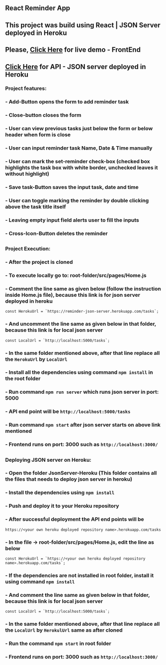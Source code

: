 ## React Reminder App

## This project was build using React | JSON Server deployed in Heroku

## Please, [Click Here](https://sujanrajs-reminder-app.netlify.app/) for live demo - FrontEnd

## [Click Here](https://reminder-json-server.herokuapp.com/tasks) for API - JSON server deployed in Heroku

### Project features:

### - Add-Button opens the form to add reminder task

### - Close-button closes the form

### - User can view previous tasks just below the form or below header when form is close

### - User can input reminder task Name, Date & Time manually

### - User can mark the set-reminder check-box (checked box highlights the task box with white border, unchecked leaves it without highlight)

### - Save task-Button saves the input task, date and time

### - User can toggle marking the reminder by double clicking above the task title itself

### - Leaving empty input field alerts user to fill the inputs

### - Cross-Icon-Button deletes the reminder

##

### Project Execution:

### - After the project is cloned

### - To execute locally go to: root-folder/src/pages/Home.js

### - Comment the line same as given below (follow the instruction inside Home.js file), because this link is for json server deployed in heroku

    const HerokuUrl = `https://reminder-json-server.herokuapp.com/tasks`;

### - And uncomment the line same as given below in that folder, because this link is for local json server

    const LocalUrl = `http://localhost:5000/tasks`;

### - In the same folder mentioned above, after that line replace all the `HerokuUrl` by `LocalUrl`

### - Install all the dependencies using command `npm install` in the root folder

### - Run command `npm run server` which runs json server in port: 5000

### - API end point will be `http://localhost:5000/tasks`

### - Run command `npm start` after json server starts on above link mentioned

### - Frontend runs on port: 3000 such as `http://localhost:3000/`

##

### Deploying JSON server on Heroku:

### - Open the folder JsonServer-Heroku (This folder contains all the files that needs to deploy json server in heroku)

### - Install the dependencies using `npm install`

### - Push and deploy it to your Heroku repository

### - After successful deployment the API end points will be

`https://<your own heroku deployed repository name>.herokuapp.com/tasks`

### - In the file -> root-folder/src/pages/Home.js, edit the line as below

    const HerokuUrl = `https://<your own heroku deployed repository name>.herokuapp.com/tasks`;

### - If the dependencies are not installed in root folder, install it using command `npm install`

### - And comment the line same as given below in that folder, because this link is for local json server

    const LocalUrl = `http://localhost:5000/tasks`;

### - In the same folder mentioned above, after that line replace all the `LocalUrl` by `HerokulUrl` same as after cloned

### - Run the command `npm start` in root folder

### - Frontend runs on port: 3000 such as `http://localhost:3000/`
